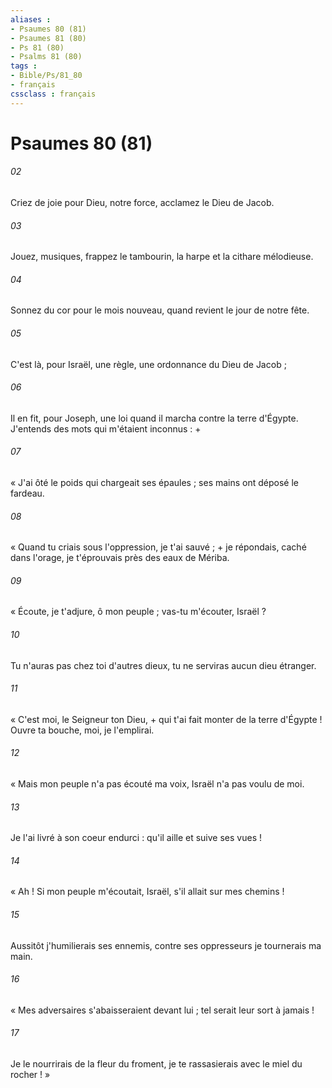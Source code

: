 ```yaml
---
aliases : 
- Psaumes 80 (81)
- Psaumes 81 (80)
- Ps 81 (80)
- Psalms 81 (80)
tags : 
- Bible/Ps/81_80
- français
cssclass : français
---
```


# Psaumes 80 (81)

###### 02
Criez de joie pour Dieu, notre force, acclamez le Dieu de Jacob.
###### 03
Jouez, musiques, frappez le tambourin, la harpe et la cithare mélodieuse.
###### 04
Sonnez du cor pour le mois nouveau, quand revient le jour de notre fête.
###### 05
C'est là, pour Israël, une règle, une ordonnance du Dieu de Jacob ;
###### 06
Il en fit, pour Joseph, une loi quand il marcha contre la terre d'Égypte. J'entends des mots qui m'étaient inconnus : +
###### 07
« J'ai ôté le poids qui chargeait ses épaules ; ses mains ont déposé le fardeau.
###### 08
« Quand tu criais sous l'oppression, je t'ai sauvé ; + je répondais, caché dans l'orage, je t'éprouvais près des eaux de Mériba.
###### 09
« Écoute, je t'adjure, ô mon peuple ; vas-tu m'écouter, Israël ?
###### 10
Tu n'auras pas chez toi d'autres dieux, tu ne serviras aucun dieu étranger.
###### 11
« C'est moi, le Seigneur ton Dieu, + qui t'ai fait monter de la terre d'Égypte ! Ouvre ta bouche, moi, je l'emplirai.
###### 12
« Mais mon peuple n'a pas écouté ma voix, Israël n'a pas voulu de moi.
###### 13
Je l'ai livré à son coeur endurci : qu'il aille et suive ses vues !
###### 14
« Ah ! Si mon peuple m'écoutait, Israël, s'il allait sur mes chemins !
###### 15
Aussitôt j'humilierais ses ennemis, contre ses oppresseurs je tournerais ma main.
###### 16
« Mes adversaires s'abaisseraient devant lui ; tel serait leur sort à jamais !
###### 17
Je le nourrirais de la fleur du froment, je te rassasierais avec le miel du rocher ! »
